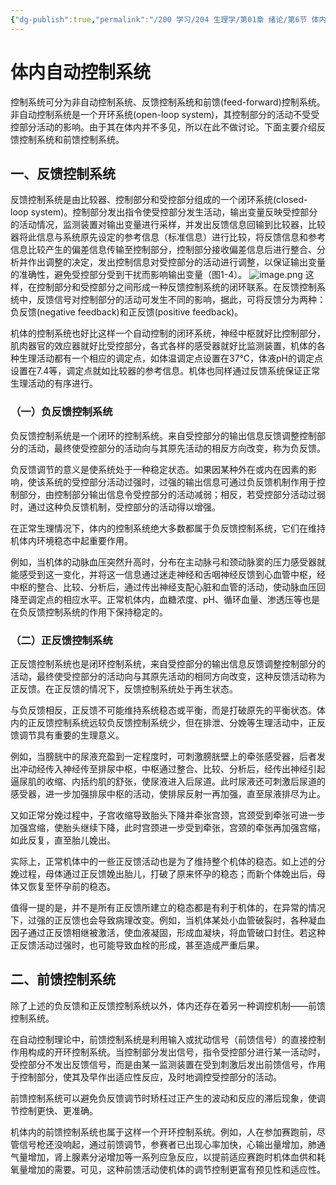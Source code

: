 ```yaml
---
{"dg-publish":true,"permalink":"/200 学习/204 生理学/第01章 绪论/第6节 体内自动控制系统/体内自动控制系统/","title":"体内自动控制系统","created":"2024-03-04T15:29:05.394+08:00","updated":"2024-03-04T15:37:36.789+08:00"}
---
```


# 体内自动控制系统
控制系统可分为非自动控制系统、反馈控制系统和前馈(feed-forward)控制系统。非自动控制系统是一个开环系统(open-loop system)，其控制部分的活动不受受控部分活动的影响。由于其在体内并不多见，所以在此不做讨论。下面主要介绍反馈控制系统和前馈控制系统。
## 一、反馈控制系统
反馈控制系统是由比较器、控制部分和受控部分组成的一个闭环系统(closed-loop system)。控制部分发出指令使受控部分发生活动，输出变量反映受控部分的活动情况，监测装置对输出变量进行采样，并发出反馈信息回输到比较器，比较器将此信息与系统原先设定的参考信息（标准信息）进行比较，将反馈信息和参考信息比较产生的偏差信息传输至控制部分，控制部分接收偏差信息后进行整合、分析并作出调整的决定，发出控制信息对受控部分的活动进行调整，以保证输出变量的准确性，避免受控部分受到干扰而影响输出变量（图1-4）。
![image.png](https://cdn.jsdelivr.net/gh/Dolan-Lance/Image-Jiang/202403041537678.jpg)
这样，在控制部分和受控部分之间形成一种反馈控制系统的闭环联系。在反馈控制系统中，反馈信号对控制部分的活动可发生不同的影响，据此，可将反馈分为两种：负反馈(negative feedback)和正反馈(positive feedback)。

机体的控制系统也好比这样一个自动控制的闭环系统，神经中枢就好比控制部分，肌肉器官的效应器就好比受控部分，各式各样的感受器就好比监测装置，机体的各种生理活动都有一个相应的调定点，如体温调定点设置在37℃，体液pH的调定点设置在7.4等，调定点就如比较器的参考信息。机体也同样通过反馈系统保证正常生理活动的有序进行。
### （一）负反馈控制系统
负反馈控制系统是一个闭环的控制系统。来自受控部分的输出信息反馈调整控制部分的活动，最终使受控部分的活动向与其原先活动的相反方向改变，称为负反馈。

负反馈调节的意义是使系统处于一种稳定状态。如果因某种外在或内在因素的影响，使该系统的受控部分活动过强时，过强的输出信息可通过负反馈机制作用于控制部分，由控制部分输出信息令受控部分的活动减弱；相反，若受控部分活动过弱时，通过这种负反馈机制，受控部分的活动得以增强。

在正常生理情况下，体内的控制系统绝大多数都属于负反馈控制系统，它们在维持机体内环境稳态中起重要作用。

例如，当机体的动脉血压突然升高时，分布在主动脉弓和颈动脉窦的压力感受器就能感受到这一变化，并将这一信息通过迷走神经和舌咽神经反馈到心血管中枢，经中枢的整合、比较、分析后，通过传出神经支配心脏和血管的活动，使动脉血压回降至调定点的相应水平。正常机体内，血糖浓度、pH、循环血量、渗透压等也是在负反馈控制系统的作用下保持稳定的。
### （二）正反馈控制系统
正反馈控制系统也是闭环控制系统，来自受控部分的输出信息反馈调整控制部分的活动，最终使受控部分的活动向与其原先活动的相同方向改变，这种反馈活动称为正反馈。在正反馈的情况下，反馈控制系统处于再生状态。

与负反馈相反，正反馈不可能维持系统稳态或平衡，而是打破原先的平衡状态。体内的正反馈控制系统远较负反馈控制系统少，但在排泄、分娩等生理活动中，正反馈调节具有重要的生理意义。

例如，当膀胱中的尿液充盈到一定程度时，可刺激膀胱壁上的牵张感受器，后者发出冲动经传入神经传至排尿中枢，中枢通过整合、比较、分析后，经传出神经引起逼尿肌的收缩、内括约肌的舒张，使尿液进入后尿道。此时尿液还可刺激后尿道的感受器，进一步加强排尿中枢的活动，使排尿反射一再加强，直至尿液排尽为止。

又如正常分娩过程中，子宫收缩导致胎头下降并牵张宫颈，宫颈受到牵张可进一步加强宫缩，使胎头继续下降，此时宫颈进一步受到牵张，宫颈的牵张再加强宫缩，如此反复，直至胎儿娩出。

实际上，正常机体中的一些正反馈活动也是为了维持整个机体的稳态。如上述的分娩过程，母体通过正反馈娩出胎儿，打破了原来怀孕的稳态；而新个体娩出后，母体又恢复至怀孕前的稳态。

值得一提的是，并不是所有正反馈所建立的稳态都是有利于机体的，在异常的情况下，过强的正反馈也会导致病理改变。例如，当机体某处小血管破裂时，各种凝血因子通过正反馈相继被激活，使血液凝固，形成血凝块，将血管破口封住。若这种正反馈活动过强时，也可能导致血栓的形成，甚至造成严重后果。
## 二、前馈控制系统
除了上述的负反馈和正反馈控制系统以外，体内还存在着另一种调控机制——前馈控制系统。

在自动控制理论中，前馈控制系统是利用输入或扰动信号（前馈信号）的直接控制作用构成的开环控制系统。当控制部分发出信号，指令受控部分进行某一活动时，受控部分不发出反馈信号，而是由某一监测装置在受到刺激后发出前馈信号，作用于控制部分，使其及早作出适应性反应，及时地调控受控部分的活动。

前馈控制系统可以避免负反馈调节时矫枉过正产生的波动和反应的滞后现象，使调节控制更快、更准确。

机体内的前馈控制系统也属于这样一个开环控制系统。例如，人在参加赛跑前，尽管信号枪还没响起，通过前馈调节，参赛者已出现心率加快，心输出量增加，肺通气量增加，肾上腺素分泌增加等一系列应急反应，以提前适应赛跑时机体血供和耗氧量增加的需要。可见，这种前馈活动使机体的调节控制更富有预见性和适应性。
